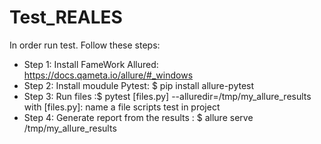# Test_REALES
In order run test. Follow these steps:
- Step 1: Install FameWork Allured: https://docs.qameta.io/allure/#_windows
- Step 2: Install moudule  Pytest: $ pip install allure-pytest
- Step 3: Run files :$ pytest [files.py] --alluredir=/tmp/my_allure_results 
                     with [files.py]: name a file scripts test in project
- Step 4: Generate report from the results : $ allure serve /tmp/my_allure_results
